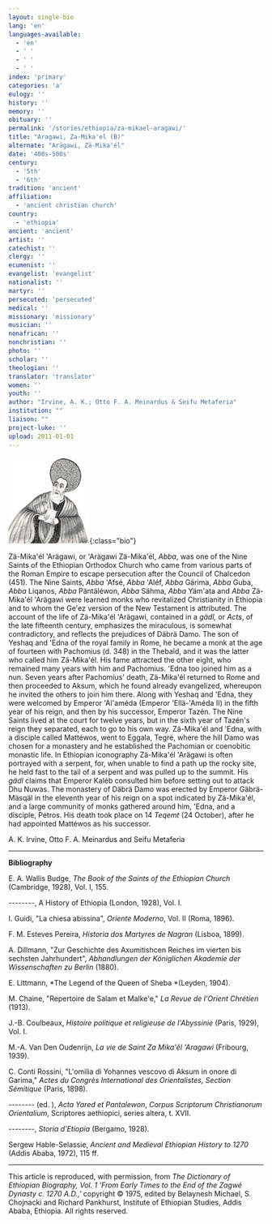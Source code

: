 ```yaml
---
layout: single-bio
lang: 'en'
languages-available:
  - 'en'
  - ' '
  - ' '
  - ' '
index: 'primary'
categories: 'a'
eulogy: ''
history: ''
memory: ''
obituary: ''
permalink: '/stories/ethiopia/za-mikael-aragawi/'
title: "Aragawi, Za-Mika'el (B)"
alternate: "Arägawi, Zä-Mika'él"
date: '400s-500s'
century:
  - '5th'
  - '6th'
tradition: 'ancient'
affiliation:
  - 'ancient christian church'
country:
  - 'ethiopia'
ancient: 'ancient'
artist: ''
catechist: ''
clergy: ''
ecumenist: ''
evangelist: 'evangelist'
nationalist: ''
martyr: ''
persecuted: 'persecuted'
medical: ''
missionary: 'missionary'
musician: ''
nonafrican: ''
nonchristian: ''
photo: ''
scholar: ''
theologian: ''
translator: 'translator'
women: ''
youth: ''
author: "Irvine, A. K.; Otto F. A. Meinardus & Seifu Metaferia"
institution: ""
liaison: ""
project-luke: ''
upload: 2011-01-01
---
```


![Za-Mikael Aragawi](/images/bio-pics/ethiopia/za-mika'el-aragawi/za_mikael.jpg){:class="bio"}

Z&auml;-Mika'&eacute;l 'Ar&auml;gawi, or 'Ar&auml;gawi Z&auml;-Mika'&eacute;l, *Abba*, was one of the Nine Saints of the Ethiopian Orthodox Church who came from various parts of the Roman Empire to escape persecution after the Council of Chalcedon (451). The Nine Saints, *Abba* 'Afsé, *Abba* 'Aléf, *Abba* Gärima, *Abba* Guba, *Abba* Liqanos, *Abba* Päntäléwon, *Abba* Sähma, *Abba* Yäm'ata and *Abba* Zä-Mika'él 'Arägawi were learned monks who revitalized Christianity in Ethiopia and to whom the Ge'ez version of the New Testament is attributed. The account of the life of Zä-Mika'él 'Arägawi, contained in a *gädl,* or *Acts*, of the late fifteenth century, emphasizes the miraculous, is somewhat contradictory, and reflects the prejudices of Däbrä Damo. The son of Yeshaq and 'Edna of the royal family in Rome, he became a monk at the age of fourteen with Pachomius (d. 348) in the Thebaîd, and it was the latter who called him Zä-Mika'él. His fame attracted the other eight, who remained many years with him and Pachomius. 'Edna too joined him as a nun. Seven years after Pachomius' death, Zä-Mika'él returned to Rome and then proceeded to Aksum, which he found already evangelized, whereupon he invited the others to join him there. Along with Yeshaq and 'Edna, they were welcomed by Emperor 'Al'améda (Emperor 'Ellä-'Améda II) in the fifth year of his reign, and then by his successor, Emperor Tazén. The Nine Saints lived at the court for twelve years, but in the sixth year of Tazén's reign they separated, each to go to his own way. Zä-Mika'él and 'Edna, with a disciple called Mattéwos, went to Eggala, Tegré, where the hill Damo was chosen for a monastery and he established the Pachomian or coenobitic monastic life. In Ethiopian iconography Zä-Mika'él 'Arägawi is often portrayed with a serpent, for, when unable to find a path up the rocky site, he held fast to the tail of a serpent and was pulled up to the summit. His *gädl* claims that Emperor Kaléb consulted him before setting out to attack Dhu Nuwas. The monastery of Däbrä Damo was erected by Emperor Gäbrä-Mäsqäl in the eleventh year of his reign on a spot indicated by Zä-Mika'él, and a large community of monks gathered around him, 'Edna, and a disciple, Pétros. His death took place on 14 *Teqemt* (24 October), after he had appointed Mattéwos as his successor.

A. K. Irvine, Otto F. A. Meinardus and Seifu Metaferia

---

**Bibliography**

E. A. Wallis Budge, *The Book of the Saints of the Ethiopian Church* (Cambridge, 1928), Vol. I, 155.

--------, A History of Ethiopia (London, 1928), Vol. I.

I. Guidi, "La chiesa abissina", *Oriente Moderno*, Vol. II (Roma, 1896).

F. M. Esteves Pereira, *Historia dos Martyres de Nagran* (Lisboa, 1899).

A. Dillmann, "Zur Geschichte des Axumitishcen Reiches im vierten bis sechsten Jahrhundert", *Abhandlungen der Königlichen Akademie der Wissenschaften zu Berlin* (1880).

E. Littmann, *The Legend of the Queen of Sheba *(Leyden, 1904).

M. Chaine, "Repertoire de Salam et Malke'e," *La Revue de l'Orient Chrétien* (1913).

J.-B. Coulbeaux, *Histoire politique et religieuse de l'Abyssinie* (Paris, 1929), Vol. I.

M.-A. Van Den Oudenrijn, *La vie de Saint Za Mika'êl 'Aragawi* (Fribourg, 1939).

C. Conti Rossini, "L'omilia di Yohannes vescovo di Aksum in onore di Garima," *Actes du Congrès International des Orientalistes, Section Sémitique* (Paris, 1898).

-------- (ed. ), *Acta Yared et Pantalewon*, *Corpus Scriptorum Christianorum Orientalium*, Scriptores aethiopici, series altera, t. XVII.

--------, *Storia d'Etiopia* (Bergamo, 1928).

Sergew Hable-Selassie, *Ancient and Medieval Ethiopian History to 1270* (Addis Ababa, 1972), 115 ff.

---

This article is reproduced, with permission, from *The Dictionary of Ethiopian Biography, Vol. 1 'From Early Times to the End of the Zagwé Dynasty c. 1270 A.D.,'* copyright &copy; 1975, edited by Belaynesh Michael, S. Chojnacki and Richard Pankhurst, Institute of Ethiopian Studies, Addis Ababa, Ethiopia.  All rights reserved.
